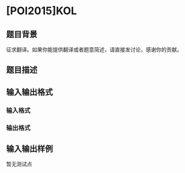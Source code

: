 # [POI2015]KOL

## 题目背景

征求翻译。如果你能提供翻译或者题意简述，请直接发讨论，感谢你的贡献。

## 题目描述

## 输入输出格式

### 输入格式

### 输出格式

## 输入输出样例

暂无测试点

